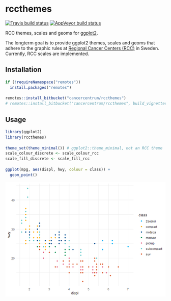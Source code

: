 
<!-- README.md is generated from README.Rmd. Please edit that file. -->

# rccthemes

[![Travis build
status](https://travis-ci.org/oc1lojo/rccthemes.svg?branch=master)](https://travis-ci.org/oc1lojo/rccthemes)
[![AppVeyor build
status](https://ci.appveyor.com/api/projects/status/qgkdgjy8rc8e60x7/branch/master?svg=true)](https://ci.appveyor.com/project/oc1lojo/rccthemes/branch/master)

RCC themes, scales and geoms for
[ggplot2](https://ggplot2.tidyverse.org).

The longterm goal is to provide ggplot2 themes, scales and geoms that
adhere to the graphic rules at [Regional Cancer Centers
(RCC)](https://www.cancercentrum.se) in Sweden. Currently, RCC scales
are implemented.

## Installation

``` r
if (!requireNamespace("remotes"))
  install.packages("remotes")

remotes::install_bitbucket("cancercentrum/rccthemes")
# remotes::install_bitbucket("cancercentrum/rccthemes", build_vignettes = TRUE) # also vignette
```

## Usage

``` r
library(ggplot2)
library(rccthemes)

theme_set(theme_minimal()) # ggplot2::theme_minimal, not an RCC theme
scale_colour_discrete <- scale_colour_rcc
scale_fill_discrete <- scale_fill_rcc

ggplot(mpg, aes(displ, hwy, colour = class)) +
  geom_point()
```

![](man/figures/README-example-1.png)<!-- -->
